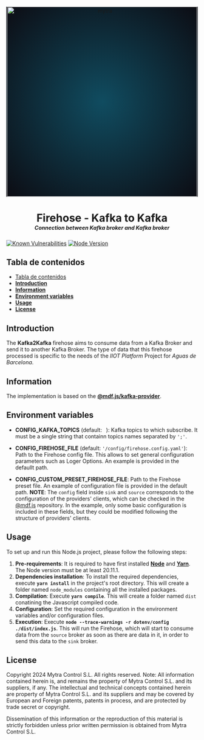 <!-- markdownlint-disable MD033 MD041 -->
<p align="center">
  <div style="text-align:center;background-image:radial-gradient(circle farthest-corner at 50% 50%, #104c60, #0c0c13);">
    <img src="https://assets.website-files.com/626a3ef32d23835d9b2e4532/6290ab1e2d3e0d922913a6e3_digitalizacion_ENG.svg"alt="mytra"width="500">
  </div>
</p>

<h1 style="text-align:center;margin-bottom:0">Firehose - Kafka to Kafka</h1>
<h5 style="text-align:center;margin-top:0">Connection between Kafka broker and Kafka broker</h5>

<!-- markdownlint-enable MD033 -->
[![Known Vulnerabilities](https://snyk.io/package/npm/snyk/badge.svg)](https://snyk.io/package/npm/snyk)
[![Node Version](https://img.shields.io/static/v1?style=flat\&logo=node.js\&logoColor=green\&label=node\&message=%3E=20.2.0\&color=blue)](https://nodejs.org/dist/v20.11.1)


## Tabla de contenidos

- [Tabla de contenidos](#tabla-de-contenidos)
- [**Introduction**](#introduction)
- [**Information**](#information)
- [**Environment variables**](#environment-variables)
- [**Usage**](#usage)
- [**License**](#license)

## **Introduction**

The **Kafka2Kafka** firehose aims to consume data from a Kafka Broker and send it to another Kafka Broker. The type of data that this firehose processed is specific to the needs of the _IIOT Platform_ Project for _Aguas de Barcelona_.

## **Information**

The implementation is based on the [**@mdf.js/kafka-provider**](https://www.npmjs.com/package/@mdf.js/kafka-provider).

## **Environment variables**

- **CONFIG_KAFKA_TOPICS** (default: ` `): Kafka topics to which subscribe. It must be a single string that containn topics names separated by `';'`.

- **CONFIG\_FIREHOSE\_FILE** (default: `'/config/firehose.config.yaml'`): Path to the Firehose config file. This allows to set general configuration parameters such as Loger Options. An example is provided in the defaullt path.
- **CONFIG\_CUSTOM\_PRESET\_FIREHOSE\_FILE**: Path to the Firehose preset file. An example of configuration file is provided in the default path. **NOTE**: The `config` field inside `sink` and `source` corresponds to the configuration of the providers' clients, which can be checked in the [@mdf.js](https://github.com/mytracontrol/mdf.js?tab=readme-ov-file#mdfjs) repository. In the example, only some basic configuration is included in these fields, but they could be modified following the structure of providers' clients.

## **Usage**
To set up  and run this Node.js project, please follow the following steps:
1. **Pre-requirements**: It is required to have first installed [**Node**](https://nodejs.org/en/blog/release/v20.11.1) and [**Yarn**](https://classic.yarnpkg.com/lang/en/docs/install/#windows-stable). The Node version must be at least 20.11.1.
1. **Dependencies installation**: To install the required dependencies, execute **`yarn install`** in the project's root directory. This will create a folder named `node_modules` containing all the installed packages.
2. **Compilation**: Execute **`yarn compile`**. This will create a folder named `dist` conatining the Javascript compiled code.
3. **Configuration**: Set the required configuration in the environment variables and/or configuration files.
4. **Execution**: Execute **`node --trace-warnings -r dotenv/config ./dist/index.js`**. This will run the Firehose, which will start to consume data from the `source` broker as soon as there are data in it, in order to send this data to the `sink` broker.


## **License**

Copyright 2024 Mytra Control S.L. All rights reserved.
Note: All information contained herein is, and remains the property of Mytra Control S.L. and its suppliers, if any. The intellectual and technical concepts contained herein are property of Mytra Control S.L. and its suppliers and may be covered by European and Foreign patents, patents in process, and are protected by trade secret or copyright.

Dissemination of this information or the reproduction of this material is strictly forbidden unless prior written permission is obtained from Mytra Control S.L.

